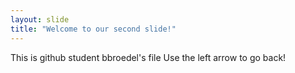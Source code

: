 ```yaml
---
layout: slide
title: "Welcome to our second slide!"
---
```

This is github student bbroedel's file
Use the left arrow to go back!